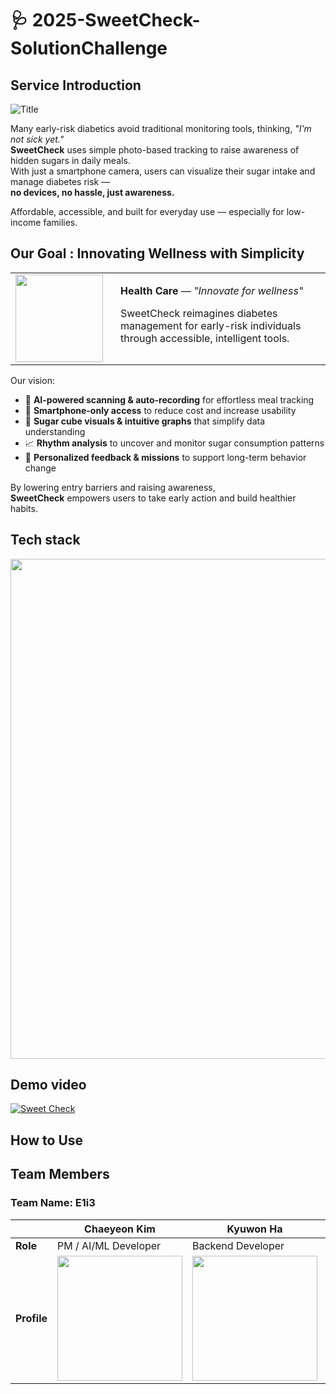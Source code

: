 # 🩺 2025-SweetCheck-SolutionChallenge
## Service Introduction
![Title](https://github.com/user-attachments/assets/2969691d-b48e-4826-a01b-80aac39f5cff)

Many early-risk diabetics avoid traditional monitoring tools, thinking, *"I'm not sick yet."*  
**SweetCheck** uses simple photo-based tracking to raise awareness of hidden sugars in daily meals.  
With just a smartphone camera, users can visualize their sugar intake and manage diabetes risk —  
**no devices, no hassle, just awareness.**

Affordable, accessible, and built for everyday use — especially for low-income families.
## Our Goal : Innovating Wellness with Simplicity
<table>
  <tr>
    <td style="width: 150px;">
      <img src="https://github.com/user-attachments/assets/07140e02-6772-4801-bd95-a1116df76cc9" width="140"/>
    </td>
    <td style="vertical-align: top; padding-left: 10px;">
      <p><strong>Health Care</strong> — <em>"Innovate for wellness"</em></p>
      <p>
        SweetCheck reimagines diabetes management for early-risk individuals  
        through accessible, intelligent tools.
      </p>
    </td>
  </tr>
</table>

Our vision:

- 🤖 **AI-powered scanning & auto-recording** for effortless meal tracking  
- 📱 **Smartphone-only access** to reduce cost and increase usability  
- 🍬 **Sugar cube visuals & intuitive graphs** that simplify data understanding  
- 📈 **Rhythm analysis** to uncover and monitor sugar consumption patterns  
- 🧭 **Personalized feedback & missions** to support long-term behavior change  

By lowering entry barriers and raising awareness,    
**SweetCheck** empowers users to take early action and build healthier habits.

## Tech stack
<img src="https://github.com/user-attachments/assets/2fe12ffd-49f9-4701-9080-888a0dc57ff2" width="800">


## Demo video
[![Sweet Check](https://github.com/user-attachments/assets/2969691d-b48e-4826-a01b-80aac39f5cff)](https://www.youtube.com/watch?v=BZFesPNiX5U)

## How to Use


## Team Members
### **Team Name: E1i3**
|                | Chaeyeon Kim                               | Kyuwon Ha          | Sohyun Park        | Jieun Lee          |
|----------------|---------------------------------------------|---------------------|---------------------|---------------------|
| **Role**       | PM / AI/ML Developer                        | Backend Developer   | Frontend Developer  | UI/UX Designer      |
| **Profile**    | <img src="https://github.com/user-attachments/assets/1b405a16-0ac9-4d6a-92e9-a196e61303e5" width="200"/> |     <img src ="https://github.com/user-attachments/assets/74f48c3a-55be-45ab-811e-807d969d086e" width="200"/>| <img src = "https://github.com/user-attachments/assets/d2777386-47bb-4bab-8a81-faeed6969378" width="200"/>| <img src="https://github.com/user-attachments/assets/e99986fa-52f5-4478-b412-c67edfb22fbb" width="200"/>|
